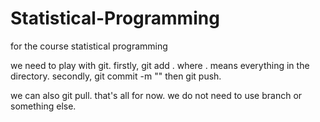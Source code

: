 # Statistical-Programming
for the course statistical programming

we need to play with git.
firstly, git add . where . means everything in the directory.
secondly, git commit -m ""
then git push.

we can also git pull.
that's all for now.
we do not need to use branch or something else.
